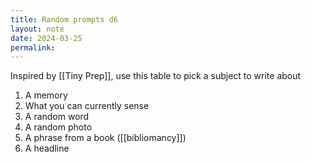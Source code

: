 ```yaml
---
title: Random prompts d6
layout: note
date: 2024-03-25
permalink:
---
```

Inspired by [[Tiny Prep]], use this table to pick a subject to write about

1. A memory
2. What you can currently sense
3. A random word
4. A random photo
5. A phrase from a book ([[bibliomancy]])
6. A headline
